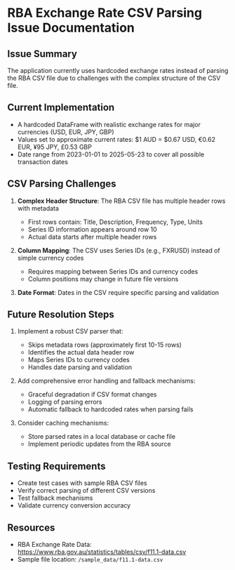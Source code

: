 # RBA Exchange Rate CSV Parsing Issue Documentation

## Issue Summary
The application currently uses hardcoded exchange rates instead of parsing the RBA CSV file due to challenges with the complex structure of the CSV file.

## Current Implementation
- A hardcoded DataFrame with realistic exchange rates for major currencies (USD, EUR, JPY, GBP)
- Values set to approximate current rates: $1 AUD = $0.67 USD, €0.62 EUR, ¥95 JPY, £0.53 GBP
- Date range from 2023-01-01 to 2025-05-23 to cover all possible transaction dates

## CSV Parsing Challenges
1. **Complex Header Structure**: The RBA CSV file has multiple header rows with metadata
   - First rows contain: Title, Description, Frequency, Type, Units
   - Series ID information appears around row 10
   - Actual data starts after multiple header rows

2. **Column Mapping**: The CSV uses Series IDs (e.g., FXRUSD) instead of simple currency codes
   - Requires mapping between Series IDs and currency codes
   - Column positions may change in future file versions

3. **Date Format**: Dates in the CSV require specific parsing and validation

## Future Resolution Steps
1. Implement a robust CSV parser that:
   - Skips metadata rows (approximately first 10-15 rows)
   - Identifies the actual data header row
   - Maps Series IDs to currency codes
   - Handles date parsing and validation

2. Add comprehensive error handling and fallback mechanisms:
   - Graceful degradation if CSV format changes
   - Logging of parsing errors
   - Automatic fallback to hardcoded rates when parsing fails

3. Consider caching mechanisms:
   - Store parsed rates in a local database or cache file
   - Implement periodic updates from the RBA source

## Testing Requirements
- Create test cases with sample RBA CSV files
- Verify correct parsing of different CSV versions
- Test fallback mechanisms
- Validate currency conversion accuracy

## Resources
- RBA Exchange Rate Data: https://www.rba.gov.au/statistics/tables/csv/f11.1-data.csv
- Sample file location: `/sample_data/f11.1-data.csv`
